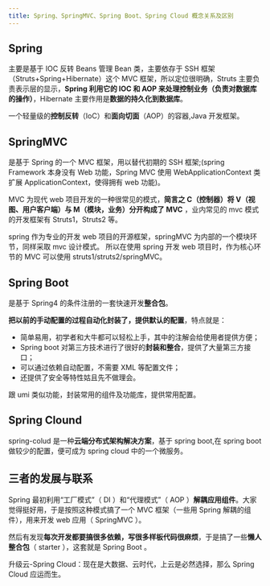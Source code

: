```yaml
---
title: Spring、SpringMVC、Spring Boot、Spring Cloud 概念关系及区别
---
```


## Spring

主要是基于 IOC 反转 Beans 管理 Bean 类，主要依存于 SSH 框架（Struts+Spring+Hibernate）这个 MVC 框架，所以定位很明确，Struts 主要负责表示层的显示，**Spring 利用它的 IOC 和 AOP 来处理控制业务（负责对数据库的操作）**，Hibernate 主要作用是**数据的持久化到数据库**。

一个轻量级的**控制反转**（IoC）和**面向切面**（AOP）的容器,Java 开发框架。

## SpringMVC

是基于 Spring 的一个 MVC 框架，用以替代初期的 SSH 框架;(spring Framework 本身没有 Web 功能，Spring MVC 使用 WebApplicationContext 类扩展 ApplicationContext，使得拥有 web 功能)。

MVC 为现代 web 项目开发的一种很常见的模式，**简言之 C（控制器）将 V（视图、用户客户端）与 M（模块，业务）分开构成了 MVC** ，业内常见的 mvc 模式的开发框架有 Struts1，Struts2 等。

spring 作为专业的开发 web 项目的开源框架，springMVC 为内部的一个模块环节，同样采取 mvc 设计模式。 所以在使用 spring 开发 web 项目时，作为核心环节的 MVC 可以使用 struts1/struts2/springMVC。

## Spring Boot

是基于 Spring4 的条件注册的一套快速开发**整合包**。

**把以前的手动配置的过程自动化封装了，提供默认的配置**，特点就是：

- 简单易用，初学者和大牛都可以轻松上手，其中的注解会给使用者提供方便；
- Spring boot 对第三方技术进行了很好的**封装和整合**，提供了大量第三方接口；
- 可以通过依赖自动配置，不需要 XML 等配置文件；
- 还提供了安全等特性姑且先不做理会。

跟 umi 类似功能，封装常用的组件及功能库，提供常用配置。

## Spring Clound

spring-colud 是一种**云端分布式架构解决方案**，基于 spring boot,在 spring boot 做较少的配置，便可成为 spring cloud 中的一个微服务。

## 三者的发展与联系

Spring 最初利用“工厂模式”（ DI ）和“代理模式”（ AOP ）**解耦应用组件**。大家觉得挺好用，于是按照这种模式搞了一个 MVC 框架（一些用 Spring 解耦的组件），用来开发 web 应用（ SpringMVC ）。

然后有发现**每次开发都要搞很多依赖，写很多样板代码很麻烦**，于是搞了一些**懒人整合包**（ starter ），这套就是 Spring Boot 。

升级云-Spring Cloud：现在是大数据、云时代，上云是必然选择，那么 Spring Cloud 应运而生。
